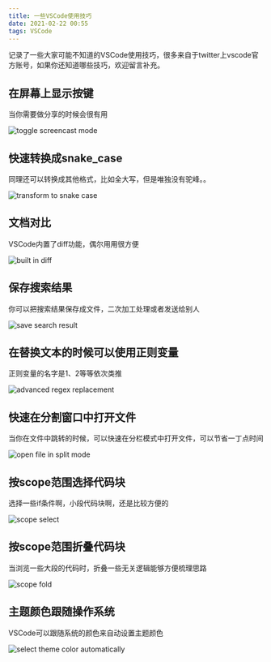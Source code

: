 ```yaml
---
title: 一些VSCode使用技巧
date: 2021-02-22 00:55
tags: VSCode
---
```


记录了一些大家可能不知道的VSCode使用技巧，很多来自于twitter上vscode官方账号，如果你还知道哪些技巧，欢迎留言补充。

## 在屏幕上显示按键

当你需要做分享的时候会很有用

![toggle screencast mode](./screencast_mode.gif)

## 快速转换成snake_case

同理还可以转换成其他格式，比如全大写，但是唯独没有驼峰。。

![transform to snake case](./to_snake_case.gif)

## 文档对比

VSCode内置了diff功能，偶尔用用很方便

![built in diff](./built_in_diff.gif)

## 保存搜索结果

你可以把搜索结果保存成文件，二次加工处理或者发送给别人

![save search result](./save_search_result.gif)

## 在替换文本的时候可以使用正则变量

正则变量的名字是$1、$2等等依次类推

![advanced regex replacement](./advanced_regex_replace.gif)

## 快速在分割窗口中打开文件

当你在文件中跳转的时候，可以快速在分栏模式中打开文件，可以节省一丁点时间

![open file in split mode](./open_file_in_split_mode.gif)

## 按scope范围选择代码块

选择一些if条件啊，小段代码块啊，还是比较方便的

![scope select](./select_scope.gif)

## 按scope范围折叠代码块

当浏览一些大段的代码时，折叠一些无关逻辑能够方便梳理思路

![scope fold](./fold_scope.gif)

## 主题颜色跟随操作系统

VSCode可以跟随系统的颜色来自动设置主题颜色

![select theme color automatically](./auto_theme.gif)
